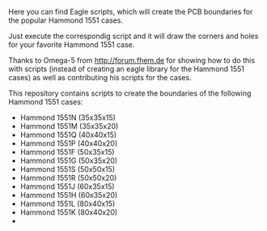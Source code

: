 Here you can find Eagle scripts, which will create the PCB boundaries for the popular Hammond 1551 cases.

Just execute the correspondig script and it will draw the corners and holes for your favorite Hammond 1551 case.

Thanks to Omega-5 from http://forum.fhem.de for showing how to do this with scripts (instead of creating an eagle library for the Hammond 1551 cases) as well as contributing his scripts for the cases.

This repository contains scripts to create the boundaries of the following Hammond 1551 cases:
<ul>
<li>Hammond 1551N (35x35x15)</li>
<li>Hammond 1551M (35x35x20)</li>
<li>Hammond 1551Q (40x40x15)</li>
<li>Hammond 1551P (40x40x20)</li>
<li>Hammond 1551F (50x35x15)</li>
<li>Hammond 1551G (50x35x20)</li>
<li>Hammond 1551S (50x50x15)</li>
<li>Hammond 1551R (50x50x20)</li>
<li>Hammond 1551J (60x35x15)</li>
<li>Hammond 1551H (60x35x20)</li>
<li>Hammond 1551L (80x40x15)</li>
<li>Hammond 1551K (80x40x20)</li>
<li></li>
</ul>

